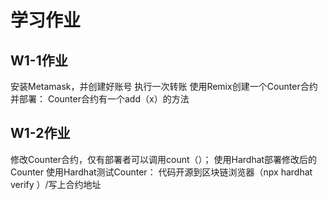 #  学习作业


## W1-1作业
安装Metamask，并创建好账号
执行一次转账
使用Remix创建一个Counter合约并部署：
    Counter合约有一个add（x）的方法
## W1-2作业
修改Counter合约，仅有部署者可以调用count（）；
使用Hardhat部署修改后的Counter
使用Hardhat测试Counter：
代码开源到区块链浏览器（npx hardhat verify ）/写上合约地址
